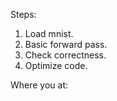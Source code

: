 
Steps:

1. Load mnist.
2. Basic forward pass.
3. Check correctness.
4. Optimize code.

Where you at:


